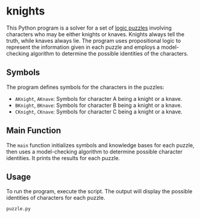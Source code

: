 # knights

This Python program is a solver for a set of [logic puzzles](https://en.wikipedia.org/wiki/Knights_and_Knaves) involving characters who may be either knights or knaves. Knights always tell the truth, while knaves always lie. The program uses propositional logic to represent the information given in each puzzle and employs a model-checking algorithm to determine the possible identities of the characters.

## Symbols

The program defines symbols for the characters in the puzzles:

- `AKnight`, `AKnave`: Symbols for character A being a knight or a knave.
- `BKnight`, `BKnave`: Symbols for character B being a knight or a knave.
- `CKnight`, `CKnave`: Symbols for character C being a knight or a knave.

## Main Function

The `main` function initializes symbols and knowledge bases for each puzzle, then uses a model-checking algorithm to determine possible character identities. It prints the results for each puzzle.

## Usage
To run the program, execute the script. The output will display the possible identities of characters for each puzzle.
```bash
puzzle.py
```

